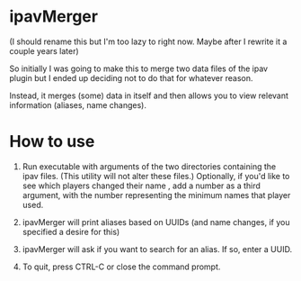 # ipavMerger
(I should rename this but I'm too lazy to right now. Maybe after I rewrite it a couple years later)

So initially I was going to make this to merge two data files of the ipav plugin but I ended up deciding not to do that for whatever reason.

Instead, it merges (some) data in itself and then allows you to view relevant information (aliases, name changes).

# How to use

1. Run executable with arguments of the two directories containing the ipav files. (This utility will not alter these files.)
Optionally, if you'd like to see which players changed their name , add a number as a third argument, with the number representing the minimum names that player used.

2. ipavMerger will print aliases based on UUIDs (and name changes, if you specified a desire for this)

3. ipavMerger will ask if you want to search for an alias. If so, enter a UUID.

4. To quit, press CTRL-C or close the command prompt.
